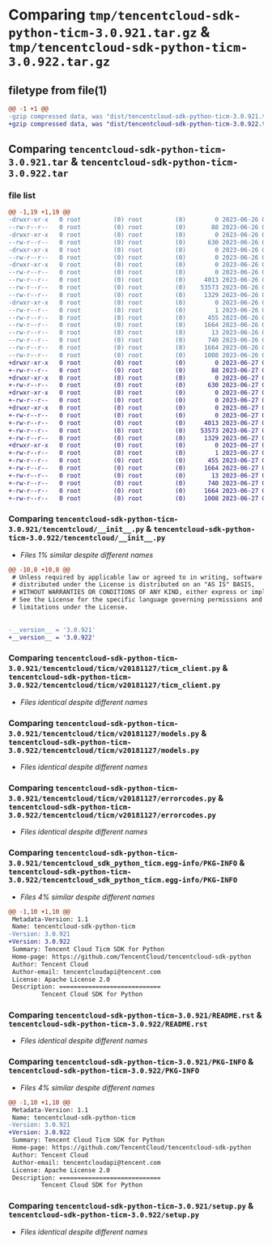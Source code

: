 # Comparing `tmp/tencentcloud-sdk-python-ticm-3.0.921.tar.gz` & `tmp/tencentcloud-sdk-python-ticm-3.0.922.tar.gz`

## filetype from file(1)

```diff
@@ -1 +1 @@
-gzip compressed data, was "dist/tencentcloud-sdk-python-ticm-3.0.921.tar", last modified: Mon Jun 26 00:34:52 2023, max compression
+gzip compressed data, was "dist/tencentcloud-sdk-python-ticm-3.0.922.tar", last modified: Tue Jun 27 00:35:08 2023, max compression
```

## Comparing `tencentcloud-sdk-python-ticm-3.0.921.tar` & `tencentcloud-sdk-python-ticm-3.0.922.tar`

### file list

```diff
@@ -1,19 +1,19 @@
-drwxr-xr-x   0 root         (0) root         (0)        0 2023-06-26 00:34:52.000000 tencentcloud-sdk-python-ticm-3.0.921/
--rw-r--r--   0 root         (0) root         (0)       88 2023-06-26 00:34:52.000000 tencentcloud-sdk-python-ticm-3.0.921/setup.cfg
-drwxr-xr-x   0 root         (0) root         (0)        0 2023-06-26 00:34:52.000000 tencentcloud-sdk-python-ticm-3.0.921/tencentcloud/
--rw-r--r--   0 root         (0) root         (0)      630 2023-06-26 00:34:52.000000 tencentcloud-sdk-python-ticm-3.0.921/tencentcloud/__init__.py
-drwxr-xr-x   0 root         (0) root         (0)        0 2023-06-26 00:34:52.000000 tencentcloud-sdk-python-ticm-3.0.921/tencentcloud/ticm/
--rw-r--r--   0 root         (0) root         (0)        0 2023-06-26 00:34:52.000000 tencentcloud-sdk-python-ticm-3.0.921/tencentcloud/ticm/__init__.py
-drwxr-xr-x   0 root         (0) root         (0)        0 2023-06-26 00:34:52.000000 tencentcloud-sdk-python-ticm-3.0.921/tencentcloud/ticm/v20181127/
--rw-r--r--   0 root         (0) root         (0)        0 2023-06-26 00:34:52.000000 tencentcloud-sdk-python-ticm-3.0.921/tencentcloud/ticm/v20181127/__init__.py
--rw-r--r--   0 root         (0) root         (0)     4013 2023-06-26 00:34:52.000000 tencentcloud-sdk-python-ticm-3.0.921/tencentcloud/ticm/v20181127/ticm_client.py
--rw-r--r--   0 root         (0) root         (0)    53573 2023-06-26 00:34:52.000000 tencentcloud-sdk-python-ticm-3.0.921/tencentcloud/ticm/v20181127/models.py
--rw-r--r--   0 root         (0) root         (0)     1329 2023-06-26 00:34:52.000000 tencentcloud-sdk-python-ticm-3.0.921/tencentcloud/ticm/v20181127/errorcodes.py
-drwxr-xr-x   0 root         (0) root         (0)        0 2023-06-26 00:34:52.000000 tencentcloud-sdk-python-ticm-3.0.921/tencentcloud_sdk_python_ticm.egg-info/
--rw-r--r--   0 root         (0) root         (0)        1 2023-06-26 00:34:52.000000 tencentcloud-sdk-python-ticm-3.0.921/tencentcloud_sdk_python_ticm.egg-info/dependency_links.txt
--rw-r--r--   0 root         (0) root         (0)      455 2023-06-26 00:34:52.000000 tencentcloud-sdk-python-ticm-3.0.921/tencentcloud_sdk_python_ticm.egg-info/SOURCES.txt
--rw-r--r--   0 root         (0) root         (0)     1664 2023-06-26 00:34:52.000000 tencentcloud-sdk-python-ticm-3.0.921/tencentcloud_sdk_python_ticm.egg-info/PKG-INFO
--rw-r--r--   0 root         (0) root         (0)       13 2023-06-26 00:34:52.000000 tencentcloud-sdk-python-ticm-3.0.921/tencentcloud_sdk_python_ticm.egg-info/top_level.txt
--rw-r--r--   0 root         (0) root         (0)      740 2023-06-26 00:34:52.000000 tencentcloud-sdk-python-ticm-3.0.921/README.rst
--rw-r--r--   0 root         (0) root         (0)     1664 2023-06-26 00:34:52.000000 tencentcloud-sdk-python-ticm-3.0.921/PKG-INFO
--rw-r--r--   0 root         (0) root         (0)     1008 2023-06-26 00:34:52.000000 tencentcloud-sdk-python-ticm-3.0.921/setup.py
+drwxr-xr-x   0 root         (0) root         (0)        0 2023-06-27 00:35:08.000000 tencentcloud-sdk-python-ticm-3.0.922/
+-rw-r--r--   0 root         (0) root         (0)       88 2023-06-27 00:35:08.000000 tencentcloud-sdk-python-ticm-3.0.922/setup.cfg
+drwxr-xr-x   0 root         (0) root         (0)        0 2023-06-27 00:35:08.000000 tencentcloud-sdk-python-ticm-3.0.922/tencentcloud/
+-rw-r--r--   0 root         (0) root         (0)      630 2023-06-27 00:35:08.000000 tencentcloud-sdk-python-ticm-3.0.922/tencentcloud/__init__.py
+drwxr-xr-x   0 root         (0) root         (0)        0 2023-06-27 00:35:08.000000 tencentcloud-sdk-python-ticm-3.0.922/tencentcloud/ticm/
+-rw-r--r--   0 root         (0) root         (0)        0 2023-06-27 00:35:08.000000 tencentcloud-sdk-python-ticm-3.0.922/tencentcloud/ticm/__init__.py
+drwxr-xr-x   0 root         (0) root         (0)        0 2023-06-27 00:35:08.000000 tencentcloud-sdk-python-ticm-3.0.922/tencentcloud/ticm/v20181127/
+-rw-r--r--   0 root         (0) root         (0)        0 2023-06-27 00:35:08.000000 tencentcloud-sdk-python-ticm-3.0.922/tencentcloud/ticm/v20181127/__init__.py
+-rw-r--r--   0 root         (0) root         (0)     4013 2023-06-27 00:35:08.000000 tencentcloud-sdk-python-ticm-3.0.922/tencentcloud/ticm/v20181127/ticm_client.py
+-rw-r--r--   0 root         (0) root         (0)    53573 2023-06-27 00:35:08.000000 tencentcloud-sdk-python-ticm-3.0.922/tencentcloud/ticm/v20181127/models.py
+-rw-r--r--   0 root         (0) root         (0)     1329 2023-06-27 00:35:08.000000 tencentcloud-sdk-python-ticm-3.0.922/tencentcloud/ticm/v20181127/errorcodes.py
+drwxr-xr-x   0 root         (0) root         (0)        0 2023-06-27 00:35:08.000000 tencentcloud-sdk-python-ticm-3.0.922/tencentcloud_sdk_python_ticm.egg-info/
+-rw-r--r--   0 root         (0) root         (0)        1 2023-06-27 00:35:08.000000 tencentcloud-sdk-python-ticm-3.0.922/tencentcloud_sdk_python_ticm.egg-info/dependency_links.txt
+-rw-r--r--   0 root         (0) root         (0)      455 2023-06-27 00:35:08.000000 tencentcloud-sdk-python-ticm-3.0.922/tencentcloud_sdk_python_ticm.egg-info/SOURCES.txt
+-rw-r--r--   0 root         (0) root         (0)     1664 2023-06-27 00:35:08.000000 tencentcloud-sdk-python-ticm-3.0.922/tencentcloud_sdk_python_ticm.egg-info/PKG-INFO
+-rw-r--r--   0 root         (0) root         (0)       13 2023-06-27 00:35:08.000000 tencentcloud-sdk-python-ticm-3.0.922/tencentcloud_sdk_python_ticm.egg-info/top_level.txt
+-rw-r--r--   0 root         (0) root         (0)      740 2023-06-27 00:35:08.000000 tencentcloud-sdk-python-ticm-3.0.922/README.rst
+-rw-r--r--   0 root         (0) root         (0)     1664 2023-06-27 00:35:08.000000 tencentcloud-sdk-python-ticm-3.0.922/PKG-INFO
+-rw-r--r--   0 root         (0) root         (0)     1008 2023-06-27 00:35:08.000000 tencentcloud-sdk-python-ticm-3.0.922/setup.py
```

### Comparing `tencentcloud-sdk-python-ticm-3.0.921/tencentcloud/__init__.py` & `tencentcloud-sdk-python-ticm-3.0.922/tencentcloud/__init__.py`

 * *Files 1% similar despite different names*

```diff
@@ -10,8 +10,8 @@
 # Unless required by applicable law or agreed to in writing, software
 # distributed under the License is distributed on an "AS IS" BASIS,
 # WITHOUT WARRANTIES OR CONDITIONS OF ANY KIND, either express or implied.
 # See the License for the specific language governing permissions and
 # limitations under the License.
 
 
-__version__ = '3.0.921'
+__version__ = '3.0.922'
```

### Comparing `tencentcloud-sdk-python-ticm-3.0.921/tencentcloud/ticm/v20181127/ticm_client.py` & `tencentcloud-sdk-python-ticm-3.0.922/tencentcloud/ticm/v20181127/ticm_client.py`

 * *Files identical despite different names*

### Comparing `tencentcloud-sdk-python-ticm-3.0.921/tencentcloud/ticm/v20181127/models.py` & `tencentcloud-sdk-python-ticm-3.0.922/tencentcloud/ticm/v20181127/models.py`

 * *Files identical despite different names*

### Comparing `tencentcloud-sdk-python-ticm-3.0.921/tencentcloud/ticm/v20181127/errorcodes.py` & `tencentcloud-sdk-python-ticm-3.0.922/tencentcloud/ticm/v20181127/errorcodes.py`

 * *Files identical despite different names*

### Comparing `tencentcloud-sdk-python-ticm-3.0.921/tencentcloud_sdk_python_ticm.egg-info/PKG-INFO` & `tencentcloud-sdk-python-ticm-3.0.922/tencentcloud_sdk_python_ticm.egg-info/PKG-INFO`

 * *Files 4% similar despite different names*

```diff
@@ -1,10 +1,10 @@
 Metadata-Version: 1.1
 Name: tencentcloud-sdk-python-ticm
-Version: 3.0.921
+Version: 3.0.922
 Summary: Tencent Cloud Ticm SDK for Python
 Home-page: https://github.com/TencentCloud/tencentcloud-sdk-python
 Author: Tencent Cloud
 Author-email: tencentcloudapi@tencent.com
 License: Apache License 2.0
 Description: ============================
         Tencent Cloud SDK for Python
```

### Comparing `tencentcloud-sdk-python-ticm-3.0.921/README.rst` & `tencentcloud-sdk-python-ticm-3.0.922/README.rst`

 * *Files identical despite different names*

### Comparing `tencentcloud-sdk-python-ticm-3.0.921/PKG-INFO` & `tencentcloud-sdk-python-ticm-3.0.922/PKG-INFO`

 * *Files 4% similar despite different names*

```diff
@@ -1,10 +1,10 @@
 Metadata-Version: 1.1
 Name: tencentcloud-sdk-python-ticm
-Version: 3.0.921
+Version: 3.0.922
 Summary: Tencent Cloud Ticm SDK for Python
 Home-page: https://github.com/TencentCloud/tencentcloud-sdk-python
 Author: Tencent Cloud
 Author-email: tencentcloudapi@tencent.com
 License: Apache License 2.0
 Description: ============================
         Tencent Cloud SDK for Python
```

### Comparing `tencentcloud-sdk-python-ticm-3.0.921/setup.py` & `tencentcloud-sdk-python-ticm-3.0.922/setup.py`

 * *Files identical despite different names*


